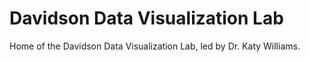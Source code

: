 # Davidson Data Visualization Lab

Home of the Davidson Data Visualization Lab, led by Dr. Katy Williams.
